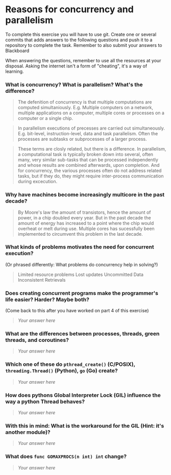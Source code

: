 # Reasons for concurrency and parallelism


To complete this exercise you will have to use git. Create one or several commits that adds answers to the following questions and push it to a repository to complete the task. Remember to also submit your answers to Blackboard

When answering the questions, remember to use all the resources at your disposal. Asking the internet isn't a form of "cheating", it's a way of learning.

 ### What is concurrency? What is parallelism? What's the difference?
 > The defenition of concurrency is that multiple computations are computed simultaniously. E.g. Multiple computers on a network, multiple applications on a computer, multiple cores or processes on a computer or a single chip.
 
> In parallelism executions of precesses are carried out simultaneously. E.g. bit-level, instruction-level, data and task parallelism. Often the processes are subtasks or subprocesses of a larger process. 

> These terms are closly related, but there is a difference. In parallelism, a computational task is typically broken down into several, often many, very similar sub-tasks that can be processed independently and whose results are combined afterwards, upon completion. 
And for concurrency, the various processes often do not address related tasks, but if they do, they might require inter-process communication during excecution.
 
 ### Why have machines become increasingly multicore in the past decade?
 > By Moore's law the amount of transistors, hence the amount of power, in a chip doubled every year. But in the past decade the amount of energy has increased to a point where the chip would overheat or melt during use. Multiple cores has sucessfully been implemented to circumvent this problem in the last decade.
 
 ### What kinds of problems motivates the need for concurrent execution?
 (Or phrased differently: What problems do concurrency help in solving?)
 > Limited resource problems
 > Lost updates
 > Uncommitted Data
 > Inconsistent Retrievals
 
 ### Does creating concurrent programs make the programmer's life easier? Harder? Maybe both?
 (Come back to this after you have worked on part 4 of this exercise)
 > *Your answer here*
 
 ### What are the differences between processes, threads, green threads, and coroutines?
 > *Your answer here*
 
 ### Which one of these do `pthread_create()` (C/POSIX), `threading.Thread()` (Python), `go` (Go) create?
 > *Your answer here*
 
 ### How does pythons Global Interpreter Lock (GIL) influence the way a python Thread behaves?
 > *Your answer here*
 
 ### With this in mind: What is the workaround for the GIL (Hint: it's another module)?
 > *Your answer here*
 
 ### What does `func GOMAXPROCS(n int) int` change? 
 > *Your answer here*

